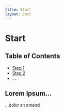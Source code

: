 ```yaml
---
title: Start
layout: post
---
```


# Start

## Table of Contents

* [Step 1](./step1.md)
* [Step 2](./step2.md)
* ...

## Lorem Ipsum...

...dolor sit amend
